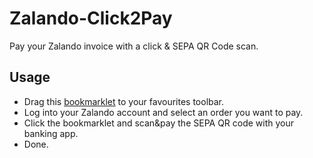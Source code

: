 # Zalando-Click2Pay
Pay your Zalando invoice with a click &amp; SEPA QR Code scan.

## Usage
- Drag this [bookmarklet](bookmarklet.htm) to your favourites toolbar.
- Log into your Zalando account and select an order you want to pay.
- Click the bookmarklet and scan&pay the SEPA QR code with your banking app.
- Done.
